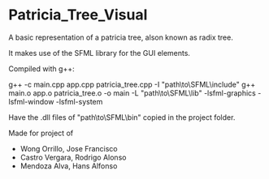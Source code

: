 # Patricia_Tree_Visual

A basic representation of a patricia tree, alson known as radix tree.

It makes use of the SFML library for the GUI elements.

Compiled with g++:

g++ -c main.cpp app.cpp patricia_tree.cpp -I "path\to\SFML\include"
g++ main.o app.o patricia_tree.o -o main -L "path\to\SFML\lib" -lsfml-graphics -lsfml-window -lsfml-system

Have the .dll files of "path\to\SFML\bin" copied in the project folder.

Made for project of
- Wong Orrillo, Jose Francisco
- Castro Vergara, Rodrigo Alonso
- Mendoza Alva, Hans Alfonso
